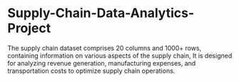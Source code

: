 # Supply-Chain-Data-Analytics-Project
The supply chain dataset comprises 20 columns and 1000+ rows, containing information on various aspects of the supply chain, It is designed for analyzing revenue generation, manufacturing expenses, and transportation costs to optimize supply chain operations.
